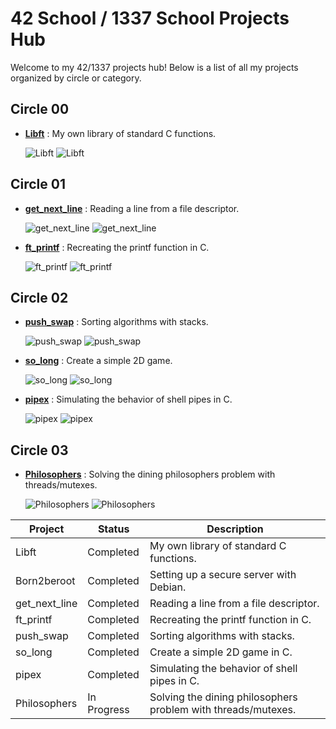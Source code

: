 # 42 School / 1337 School Projects Hub

Welcome to my 42/1337 projects hub! Below is a list of all my projects organized by circle or category.

## Circle 00
- **[Libft](https://github.com/Redadaghouj/42-Libft_1337)** : My own library of standard C functions.

  ![Libft](https://img.shields.io/badge/Status-Completed-brightgreen) ![Libft](https://img.shields.io/badge/Grade-125%2F100-success)

## Circle 01
- **[get_next_line](https://github.com/Redadaghouj/42-get_next_line_1337)** : Reading a line from a file descriptor.

  ![get_next_line](https://img.shields.io/badge/Status-Completed-brightgreen) ![get_next_line](https://img.shields.io/badge/Grade-112%2F100-success)

- **[ft_printf](https://github.com/Redadaghouj/42-ft_printf_1337)** : Recreating the printf function in C.

  ![ft_printf](https://img.shields.io/badge/Status-Completed-brightgreen) ![ft_printf](https://img.shields.io/badge/Grade-125%2F100-success)

## Circle 02
- **[push_swap](https://github.com/Redadaghouj/42-push_swap_1337)** : Sorting algorithms with stacks.
 
  ![push_swap](https://img.shields.io/badge/Status-Completed-brightgreen) ![push_swap](https://img.shields.io/badge/Grade-125%2F100-success)

- **[so_long](https://github.com/Redadaghouj/42-so_long_1337)** : Create a simple 2D game.
 
  ![so_long](https://img.shields.io/badge/Status-Completed-brightgreen) ![so_long](https://img.shields.io/badge/Grade-125%2F100-success)

- **[pipex](https://github.com/Redadaghouj/42-pipex_1337)** : Simulating the behavior of shell pipes in C.

  ![pipex](https://img.shields.io/badge/Status-Completed-brightgreen) ![pipex](https://img.shields.io/badge/Grade-125%2F100-success)

## Circle 03
- **[Philosophers](https://github.com/Redadaghouj/42-Philosophers_1337)** : Solving the dining philosophers problem with threads/mutexes.

  ![Philosophers](https://img.shields.io/badge/Status-In_Progress-orange) ![Philosophers](https://img.shields.io/badge/Grade-0%2F100-in-progress)


| Project          | Status      | Description                                                  |
|------------------|-------------|--------------------------------------------------------------|
| Libft            | Completed   | My own library of standard C functions.                      |
| Born2beroot      | Completed   | Setting up a secure server with Debian.                      |
| get_next_line    | Completed   | Reading a line from a file descriptor.                       |
| ft_printf        | Completed   | Recreating the printf function in C.                         |
| push_swap        | Completed   | Sorting algorithms with stacks.                              |
| so_long          | Completed   | Create a simple 2D game in C.                                |
| pipex            | Completed   | Simulating the behavior of shell pipes in C.                 |
| Philosophers     | In Progress | Solving the dining philosophers problem with threads/mutexes.|
